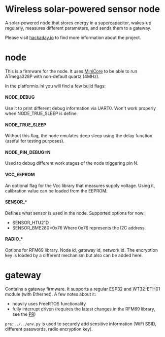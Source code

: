 # Wireless solar-powered sensor node
A solar-powered node that stores energy in a supercapacitor, wakes-up regularly, measures different parameters, and sends them to a gateway.

Please visit [hackaday.io](https://hackaday.io/project/175514-wireless-solar-powered-sensor-node) to find more information about the project.

# node
This is a firmware for the node. It uses [MiniCore](https://github.com/MCUdude/MiniCore) to be able to run ATmega328P with non-default quartz (4MHz).

In the platformio.ini you will find a few build flags:

#### NODE_DEBUG
Use it to print different debug information via UART0. Won't work properly when NODE_TRUE_SLEEP is define.

#### NODE_TRUE_SLEEP
Without this flag, the node emulates deep sleep using the delay function (useful for testing purposes).

#### NODE_PIN_DEBUG=N
Used to debug different work stages of the node triggering pin N.

#### VCC_EEPROM
An optional flag for the Vcc library that measures supply voltage. Using it, calibration value can be loaded from the EEPROM.

#### SENSOR_*
Defines what sensor is used in the node. Supported options for now:
- SENSOR_HTU21D
- SENSOR_BME280=0x76
Where 0x76 represents the I2C address.

#### RADIO_*
Options for RFM69 library. Node id, gateway id, network id. The encryption key is loaded by a different mechanism but also can be added here.

# gateway
Contains a gateway firmware. It supports a regular ESP32 and WT32-ETH01 module (with Ethernet). A few notes about it:
- heavily uses FreeRTOS functionality
- fully interrupt driven (requires the latest changes in the RFM69 library, see the [PR](https://github.com/LowPowerLab/RFM69/pull/181))

`pre:../../env.py` is used to securely add sensitive information (WiFi SSID, different passwords, radio encryption key).
